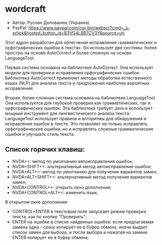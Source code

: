 # wordcraft

* Автор: Руслан Долованюк (Украина)
* PayPal: https://www.paypal.com/cgi-bin/webscr?cmd=_s-xclick&hosted_button_id=B3VG4L8B7CV3Y&source=url


Этот аддон разработан для облегчения исправления грамматических и орфографических ошибок в текстах.
Он использует две системы: более простую на основе AutoCorrect и более сложную на основе LanguageTool.

Первая система основана на библиотеке AutoCorrect.
Она использует модели для проверки и исправления орфографических ошибок. Библиотека AutoCorrect применяет методы обработки естественного языка (NLP) для анализа текста и предложения наиболее вероятных исправлений.

Вторая, более сложная система основана на библиотеке LanguageTool.
Она используется для глубокой проверки как грамматических, так и орфографических ошибок. Эта библиотека требует Java и использует мощный инструмент для лингвистического анализа текста.
LanguageTool использует правила и алгоритмы для обнаружения и исправления ошибок в тексте. Это позволяет не только исправлять орфографические ошибки, но и исправлять сложные грамматические ошибки и улучшать стиль текста.

## Список горячих клавиш:
* NVDA+=: метод по умолчанию автоисправления ошибок;
* NVDA+SHIFT+=: альтернативный метод автоисправления ошибок;
* NVDA+ALT+=: метод по умолчанию для получения вариантов замен;
* NVDA+ALT+SHIFT+=: альтернативный метод получения вариантов замен;
* NVDA+CONTROL+=: открыть окно дополнения;
* NVDA+CONTROL+ALT+=: изменить язык;

В открытом окне дополнения:
* CONTROL+ENTER в текстовом поле запускает режим проверки текста, как по кнопке "Проверить";
* ENTER на ошибке в списке найденных ошибок: если предлагаемая замена одна - сразу копирует ее в буфер обмена, иначе выдает список замен для выбора, и после выбора и нажатия на замене ENTER копирует ее в буфер обмена;

